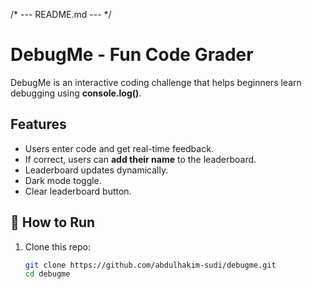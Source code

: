 /* --- README.md --- */
# DebugMe - Fun Code Grader

DebugMe is an interactive coding challenge that helps beginners learn debugging using **console.log()**.           

## Features
- Users enter code and get real-time feedback.
- If correct, users can **add their name** to the leaderboard.
- Leaderboard updates dynamically.
- Dark mode toggle.
- Clear leaderboard button.

## 📌 How to Run
1. Clone this repo:  
   ```bash
   git clone https://github.com/abdulhakim-sudi/debugme.git
   cd debugme